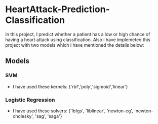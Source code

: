 # HeartAttack-Prediction-Classification
In this project, I predict whether a patient has a low or high chance of having a heart attack using classification. Also i have implemeted this project with two models which i have mentioned the details below:
## Models 
### SVM
- I have used these kernels: {'rbf','poly','sigmoid','linear'}
### Logistic Regression
- I have used these solvers: {'lbfgs', 'liblinear', 'newton-cg', 'newton-cholesky', 'sag', 'saga'}

